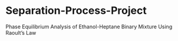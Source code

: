 # Separation-Process-Project
Phase Equilibrium Analysis of Ethanol-Heptane Binary Mixture Using Raoult’s Law
